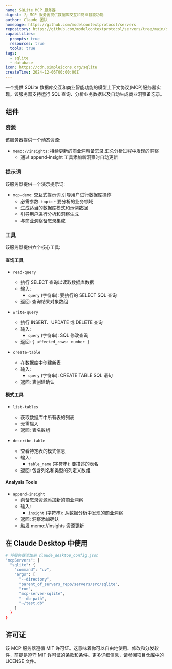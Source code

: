 ```yaml
---
name: SQLite MCP 服务器
digest: 为 MCP 服务器提供数据库交互和商业智能功能
author: Claude 团队
homepage: https://github.com/modelcontextprotocol/servers
repository: https://github.com/modelcontextprotocol/servers/tree/main/src/sqlite
capabilities:
  prompts: true
  resources: true
  tools: true
tags:
  - sqlite
  - database
icon: https://cdn.simpleicons.org/sqlite
createTime: 2024-12-06T00:00:00Z
---
```


一个提供 SQLite 数据库交互和商业智能功能的模型上下文协议(MCP)服务器实现。该服务器支持运行 SQL 查询、分析业务数据以及自动生成商业洞察备忘录。

## 组件

### 资源

该服务器提供一个动态资源:

- `memo://insights`: 持续更新的商业洞察备忘录,汇总分析过程中发现的洞察
  - 通过 append-insight 工具添加新洞察时自动更新

### 提示词

该服务器提供一个演示提示词:

- `mcp-demo`: 交互式提示词,引导用户进行数据库操作
  - 必需参数: `topic` - 要分析的业务领域
  - 生成适当的数据库模式和示例数据
  - 引导用户进行分析和洞察生成
  - 与商业洞察备忘录集成

### 工具

该服务器提供六个核心工具:

#### 查询工具

- `read-query`

  - 执行 SELECT 查询以读取数据库数据
  - 输入:
    - `query` (字符串): 要执行的 SELECT SQL 查询
  - 返回: 查询结果对象数组

- `write-query`

  - 执行 INSERT、UPDATE 或 DELETE 查询
  - 输入:
    - `query` (字符串): SQL 修改查询
  - 返回: `{ affected_rows: number }`

- `create-table`
  - 在数据库中创建新表
  - 输入:
    - `query` (字符串): CREATE TABLE SQL 语句
  - 返回: 表创建确认

#### 模式工具

- `list-tables`

  - 获取数据库中所有表的列表
  - 无需输入
  - 返回: 表名数组

- `describe-table`
  - 查看特定表的模式信息
  - 输入:
    - `table_name` (字符串): 要描述的表名
  - 返回: 包含列名和类型的列定义数组

#### Analysis Tools

- `append-insight`
  - 向备忘录资源添加新的商业洞察
  - 输入:
    - `insight` (字符串): 从数据分析中发现的商业洞察
  - 返回: 洞察添加确认
  - 触发 memo://insights 资源更新

## 在 Claude Desktop 中使用

```bash
# 将服务器添加到 claude_desktop_config.json
"mcpServers": {
  "sqlite": {
    "command": "uv",
    "args": [
      "--directory",
      "parent_of_servers_repo/servers/src/sqlite",
      "run",
      "mcp-server-sqlite",
      "--db-path",
      "~/test.db"
    ]
  }
}
```

## 许可证

该 MCP 服务器遵循 MIT 许可证。这意味着你可以自由地使用、修改和分发软件，前提是遵守 MIT 许可证的条款和条件。更多详细信息，请参阅项目仓库中的 LICENSE 文件。
